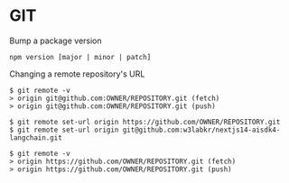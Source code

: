 # GIT

Bump a package version

```shell
npm version [major | minor | patch]
```

Changing a remote repository's URL

```shell
$ git remote -v
> origin git@github.com:OWNER/REPOSITORY.git (fetch)
> origin git@github.com:OWNER/REPOSITORY.git (push)

$ git remote set-url origin https://github.com/OWNER/REPOSITORY.git
$ git remote set-url origin git@github.com:w3labkr/nextjs14-aisdk4-langchain.git

$ git remote -v
> origin https://github.com/OWNER/REPOSITORY.git (fetch)
> origin https://github.com/OWNER/REPOSITORY.git (push)
```
